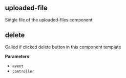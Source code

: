 <!-- Generated by documentation.js. Update this documentation by updating the source code. -->

## uploaded-file

Single file of the uploaded-files component

## delete

Called if clicked delete button in this component template

**Parameters**

-   `event`  
-   `controller`  
